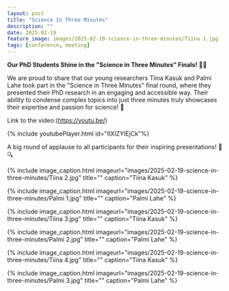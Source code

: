```yaml
---
layout: post
title: "Science In Three Minutes"
description: ""
date: 2025-02-19
feature_image: images/2025-02-19-science-in-three-minutes/Tiina 1.jpg
tags: [conference, meeting]
---
```


**Our PhD Students Shine in the "Science in Three Minutes" Finals!** 🎤🔬

We are proud to share that our young researchers Tiina Kasuk and Palmi Lahe took part in the "Science in Three Minutes" final round, where they presented their PhD research in an engaging and accessible way. Their ability to condense complex topics into just three minutes truly showcases their expertise and passion for science! 🌟

<!--more-->

Link to the video:(https://youtu.be/)

{% include youtubePlayer.html id="tlXlZYIEjCk"%}

A big round of applause to all participants for their inspiring presentations! 👏🔍 

{% include image_caption.html imageurl="images/2025-02-19-science-in-three-minutes/Tiina 2.jpg" title="" caption="Tiina Kasuk" %}

{% include image_caption.html imageurl="images/2025-02-19-science-in-three-minutes/Palmi 1.jpg" title="" caption="Palmi Lahe" %}

{% include image_caption.html imageurl="images/2025-02-19-science-in-three-minutes/Tiina 3.jpg" title="" caption="Tiina Kasuk" %}

{% include image_caption.html imageurl="images/2025-02-19-science-in-three-minutes/Palmi 2.jpg" title="" caption="Palmi Lahe" %}

{% include image_caption.html imageurl="images/2025-02-19-science-in-three-minutes/Tiina 4.jpg" title="" caption="Tiina Kasuk" %}

{% include image_caption.html imageurl="images/2025-02-19-science-in-three-minutes/Palmi 3.jpg" title="" caption="Palmi Lahe" %}